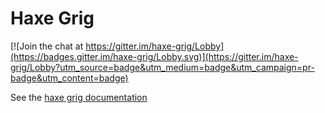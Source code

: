 # Haxe Grig

[![Join the chat at https://gitter.im/haxe-grig/Lobby](https://badges.gitter.im/haxe-grig/Lobby.svg)](https://gitter.im/haxe-grig/Lobby?utm_source=badge&utm_medium=badge&utm_campaign=pr-badge&utm_content=badge)

See the [haxe grig documentation](https://haxe-grig.gitlab.io/grig/)

